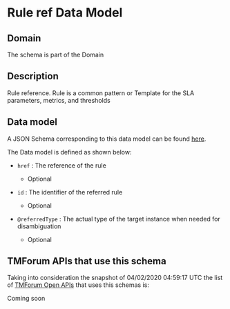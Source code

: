 # Rule ref Data Model

## Domain

The  schema is part of the  Domain

## Description

Rule reference. Rule is a common pattern or Template for the SLA parameters, metrics, and thresholds

## Data model

A JSON Schema corresponding to this data model can be found
[here](https://github.com/tmforum-rand/schemas/blob/candidates/EngagedParty/RuleRef.schema.json).

The Data model is defined as shown below:

- `href` : The reference of the rule

  - Optional


- `id` : The identifier of the referred rule

  - Optional


- `@referredType` : The actual type of the target instance when needed for disambiguation

  - Optional






## TMForum APIs that use this schema

Taking into consideration the snapshot of 04/02/2020 04:59:17 UTC the list of [TMForum Open APIs](https://www.tmforum.org/open-apis/) that uses this schemas is:

Coming soon